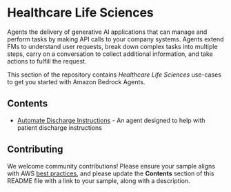 # Healthcare Life Sciences

Agents the delivery of generative AI applications that can manage and perform tasks by making API calls to your company systems. Agents extend FMs to understand user requests, break down complex tasks into multiple steps, carry on a conversation to collect additional information, and take actions to fulfill the request.

This section of the repository contains *Healthcare Life Sciences* use-cases to get you started with Amazon Bedrock Agents.

## Contents

- [Automate Discharge Instructions](automate-discharge-instructions) - An agent designed to help with patient discharge instructions


## Contributing

We welcome community contributions! Please ensure your sample aligns with AWS [best practices](https://aws.amazon.com/architecture/well-architected/), and please update the **Contents** section of this README file with a link to your sample, along with a description.
